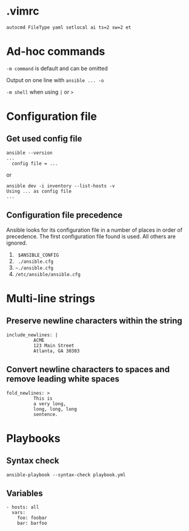 # .vimrc
``` 
autocmd FileType yaml setlocal ai ts=2 sw=2 et
```
# Ad-hoc commands
`-m command` is default and can be omitted

Output on one line with `ansible ... -o`

`-m shell` when using `|` or `>`

# Configuration file
## Get used config file
```
ansible --version
...
  config file = ...
```

or

```
ansible dev -i inventory --list-hosts -v
Using ... as config file
...
```
## Configuration file precedence
Ansible looks for its configuration file in a number of places in order of precedence. The first configuration file found is used. All others are ignored.

1. ` $ANSIBLE_CONFIG` 
1. ` ./ansible.cfg`
1. `~./ansible.cfg`
1. `/etc/ansible/ansible.cfg` 

# Multi-line strings
## Preserve newline characters within the string
```
include_newlines: |
          ACME
          123 Main Street
          Atlanta, GA 30303
```

## Convert newline characters to spaces and remove leading white spaces
```
fold_newlines: >
          This is
          a very long,
          long, long, long
          sentence.
```

# Playbooks
## Syntax check
`ansible-playbook --syntax-check playbook.yml`

## Variables
```
- hosts: all
  vars:
    foo: foobar
    bar: barfoo
```
